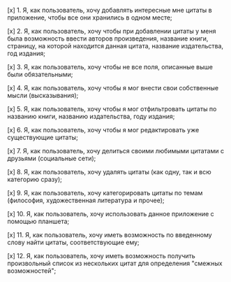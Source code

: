 [x] 1. Я, как пользователь, хочу добавлять интересные мне цитаты в приложение, чтобы все они хранились в одном месте;

[x] 2. Я, как пользователь, хочу чтобы при добавлении цитаты у меня была возможность ввести авторов произведения, название книги, страницу, на которой находится данная цитата, название издательства, год издания;

[x] 3. Я, как пользователь, хочу чтобы не все поля, описанные выше были обязательными;

[x] 4. Я, как пользователь, хочу чтобы я мог внести свои собственные мысли (высказывания);

[x] 5. Я, как пользователь, хочу чтобы я мог отфильтровать цитаты по названию книги, названию издательства, году издания;

[x] 6. Я, как пользователь, хочу чтобы я мог редактировать уже существующие цитаты;

[x] 7. Я, как пользователь, хочу делиться своими любимыми цитатами с друзьями (социальные сети);

[x] 8. Я, как пользователь, хочу удалять цитаты (как одну, так и всю категорию сразу);

[x] 9. Я, как пользователь, хочу категорировать цитаты по темам (философия, художественная литература и прочее);

[x] 10. Я, как пользователь, хочу использовать данное приложение с помощью планшета;

[x] 11. Я, как пользователь, хочу иметь возможность по введенному слову найти цитаты, соответствующие ему;

[x] 12. Я, как пользователь, хочу иметь возможность получить произвольный список из нескольких цитат для определения "смежных возможностей";

